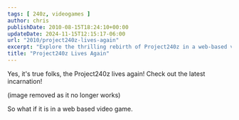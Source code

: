 ```yaml
---
tags: [ 240z, videogames ]
author: chris
publishDate: 2010-08-15T18:24:10+00:00
updateDate: 2024-11-15T12:15:17-06:00
url: "2010/project240z-lives-again"
excerpt: "Explore the thrilling rebirth of Project240z in a web-based video game. Experience automotive legend online!"
title: "Project240z Lives Again"
---
```


Yes, it's true folks, the Project240z lives again! Check out the latest incarnation!

(image removed as it no longer works)

So what if it is in a web based video game.
